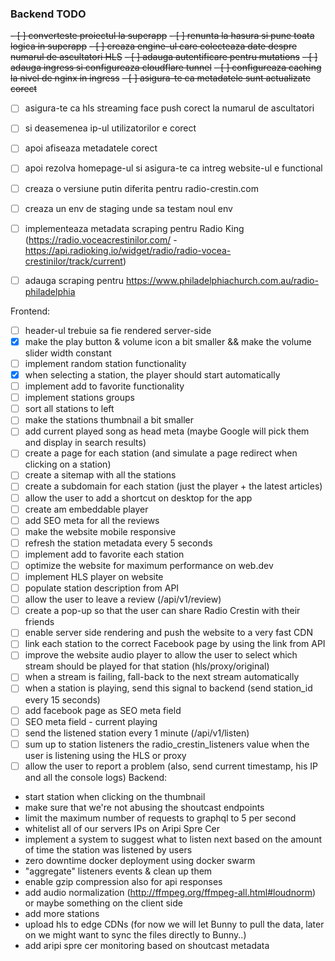 ### Backend TODO
~~- [ ] converteste proiectul la superapp~~
~~- [ ] renunta la hasura si pune toata logica in superapp~~
~~- [ ] creaza engine-ul care colecteaza date despre numarul de ascultatori HLS~~
~~- [ ] adauga autentificare pentru mutations~~
~~- [ ] adauga ingress si configureaza cloudflare tunnel~~
~~- [ ] configureaza caching la nivel de nginx in ingress~~
~~- [ ] asigura-te ca metadatele sunt actualizate corect~~
- [ ] asigura-te ca hls streaming face push corect la numarul de ascultatori
- [ ] si deasemenea ip-ul utilizatorilor e corect
- [ ] apoi afiseaza metadatele corect
- [ ] apoi rezolva homepage-ul si asigura-te ca intreg website-ul e functional
- [ ] creaza o versiune putin diferita pentru radio-crestin.com 
- [ ] creaza un env de staging unde sa testam noul env
- [ ] implementeaza metadata scraping pentru Radio King (https://radio.voceacrestinilor.com/ - https://api.radioking.io/widget/radio/radio-vocea-crestinilor/track/current)
- [ ] adauga scraping pentru https://www.philadelphiachurch.com.au/radio-philadelphia


Frontend:
- [ ] header-ul trebuie sa fie rendered server-side
- [X] make the play button & volume icon a bit smaller && make the volume slider width constant
- [ ] implement random station functionality
- [X] when selecting a station, the player should start automatically
- [ ] implement add to favorite functionality
- [ ] implement stations groups
- [ ] sort all stations to left
- [ ] make the stations thumbnail a bit smaller
- [ ] add current played song as head meta (maybe Google will pick them and display in search results)
- [ ] create a page for each station (and simulate a page redirect when clicking on a station)
- [ ] create a sitemap with all the stations
- [ ] create a subdomain for each station (just the player + the latest articles)
- [ ] allow the user to add a shortcut on desktop for the app
- [ ] create am embeddable player
- [ ] add SEO meta for all the reviews
- [ ] make the website mobile responsive
- [ ] refresh the station metadata every 5 seconds
- [ ] implement add to favorite each station
- [ ] optimize the website for maximum performance on web.dev
- [ ] implement HLS player on website
- [ ] populate station description from API
- [ ] allow the user to leave a review (/api/v1/review)
- [ ] create a pop-up so that the user can share Radio Crestin with their friends
- [ ] enable server side rendering and push the website to a very fast CDN
- [ ] link each station to the correct Facebook page by using the link from API
- [ ] improve the website audio player to allow the user to select which stream should be played for that station (hls/proxy/original)
- [ ] when a stream is failing, fall-back to the next stream automatically
- [ ] when a station is playing, send this signal to backend (send station_id every 15 seconds)
- [ ] add facebook page as SEO meta field
- [ ] SEO meta field - current playing
- [ ] send the listened station every 1 minute (/api/v1/listen)
- [ ] sum up to station listeners the radio_crestin_listeners value when the user is listening using the HLS or proxy
- [ ] allow the user to report a problem (also, send current timestamp, his IP and all the console logs)
Backend:
- start station when clicking on the thumbnail
- make sure that we're not abusing the shoutcast endpoints
- limit the maximum number of requests to graphql to 5 per second
- whitelist all of our servers IPs on Aripi Spre Cer
- implement a system to suggest what to listen next based on the amount of time the station was listened by users
- zero downtime docker deployment using docker swarm
- "aggregate" listeners events & clean up them
- enable gzip compression also for api responses
- add audio normalization (http://ffmpeg.org/ffmpeg-all.html#loudnorm) or maybe something on the client side
- add more stations
- upload hls to edge CDNs (for now we will let Bunny to pull the data, later on we might want to sync the files directly to Bunny..)
- add aripi spre cer monitoring based on shoutcast metadata
